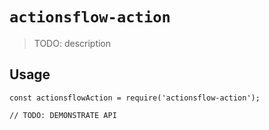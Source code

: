 # `actionsflow-action`

> TODO: description

## Usage

```
const actionsflowAction = require('actionsflow-action');

// TODO: DEMONSTRATE API
```
